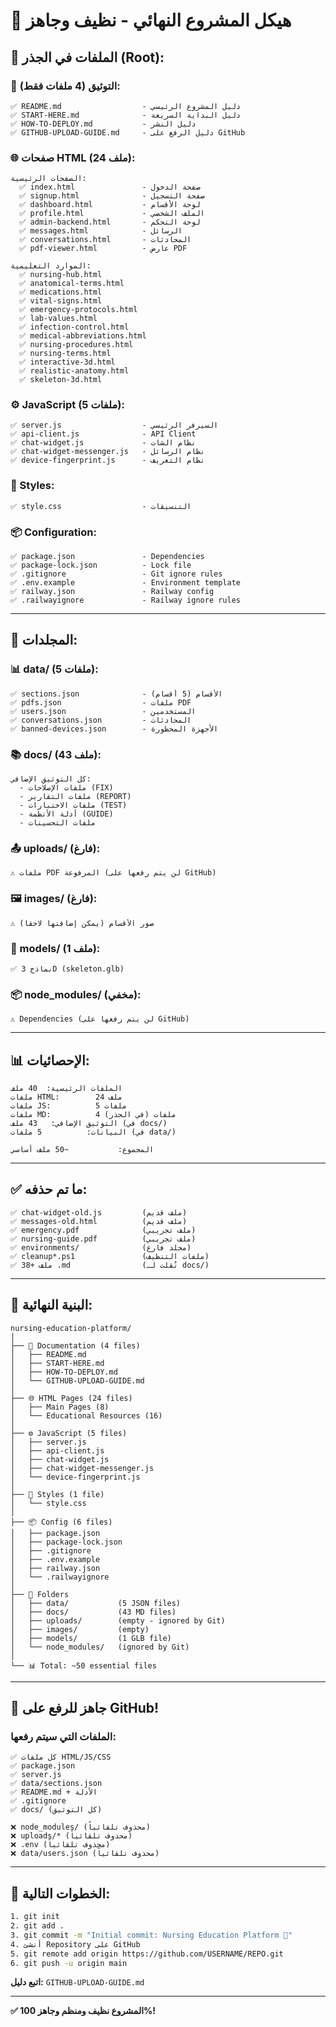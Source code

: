 # 📁 **هيكل المشروع النهائي - نظيف وجاهز**

## 🎯 **الملفات في الجذر (Root):**

### **📄 التوثيق (4 ملفات فقط):**
```
✅ README.md                  - دليل المشروع الرئيسي
✅ START-HERE.md              - دليل البداية السريعة
✅ HOW-TO-DEPLOY.md           - دليل النشر
✅ GITHUB-UPLOAD-GUIDE.md     - دليل الرفع على GitHub
```

### **🌐 صفحات HTML (24 ملف):**
```
الصفحات الرئيسية:
  ✅ index.html               - صفحة الدخول
  ✅ signup.html              - صفحة التسجيل
  ✅ dashboard.html           - لوحة الأقسام
  ✅ profile.html             - الملف الشخصي
  ✅ admin-backend.html       - لوحة التحكم
  ✅ messages.html            - الرسائل
  ✅ conversations.html       - المحادثات
  ✅ pdf-viewer.html          - عارض PDF

الموارد التعليمية:
  ✅ nursing-hub.html
  ✅ anatomical-terms.html
  ✅ medications.html
  ✅ vital-signs.html
  ✅ emergency-protocols.html
  ✅ lab-values.html
  ✅ infection-control.html
  ✅ medical-abbreviations.html
  ✅ nursing-procedures.html
  ✅ nursing-terms.html
  ✅ interactive-3d.html
  ✅ realistic-anatomy.html
  ✅ skeleton-3d.html
```

### **⚙️ JavaScript (5 ملفات):**
```
✅ server.js                  - السيرفر الرئيسي
✅ api-client.js              - API Client
✅ chat-widget.js             - نظام الشات
✅ chat-widget-messenger.js   - نظام الرسائل
✅ device-fingerprint.js      - نظام التعريف
```

### **🎨 Styles:**
```
✅ style.css                  - التنسيقات
```

### **📦 Configuration:**
```
✅ package.json               - Dependencies
✅ package-lock.json          - Lock file
✅ .gitignore                 - Git ignore rules
✅ .env.example               - Environment template
✅ railway.json               - Railway config
✅ .railwayignore             - Railway ignore rules
```

---

## 📁 **المجلدات:**

### **📊 data/ (5 ملفات):**
```
✅ sections.json              - الأقسام (5 أقسام)
✅ pdfs.json                  - ملفات PDF
✅ users.json                 - المستخدمين
✅ conversations.json         - المحادثات
✅ banned-devices.json        - الأجهزة المحظورة
```

### **📚 docs/ (43 ملف):**
```
كل التوثيق الإضافي:
  - ملفات الإصلاحات (FIX)
  - ملفات التقارير (REPORT)
  - ملفات الاختبارات (TEST)
  - أدلة الأنظمة (GUIDE)
  - ملفات التحسينات
```

### **📤 uploads/ (فارغ):**
```
⚠️ ملفات PDF المرفوعة (لن يتم رفعها على GitHub)
```

### **🖼️ images/ (فارغ):**
```
⚠️ صور الأقسام (يمكن إضافتها لاحقاً)
```

### **🎨 models/ (1 ملف):**
```
✅ نماذج 3D (skeleton.glb)
```

### **📦 node_modules/ (مخفي):**
```
⚠️ Dependencies (لن يتم رفعها على GitHub)
```

---

## 📊 **الإحصائيات:**

```
الملفات الرئيسية:  40 ملف
ملفات HTML:        24 ملف
ملفات JS:          5 ملفات
ملفات MD:          4 ملفات (في الجذر)
التوثيق الإضافي:   43 ملف (في docs/)
البيانات:          5 ملفات (في data/)

المجموع:           ~50 ملف أساسي
```

---

## ✅ **ما تم حذفه:**

```
✅ chat-widget-old.js         (ملف قديم)
✅ messages-old.html          (ملف قديم)
✅ emergency.pdf              (ملف تجريبي)
✅ nursing-guide.pdf          (ملف تجريبي)
✅ environments/              (مجلد فارغ)
✅ cleanup*.ps1               (ملفات التنظيف)
✅ 38+ ملف .md                (نُقلت لـ docs/)
```

---

## 🎯 **البنية النهائية:**

```
nursing-education-platform/
│
├── 📄 Documentation (4 files)
│   ├── README.md
│   ├── START-HERE.md
│   ├── HOW-TO-DEPLOY.md
│   └── GITHUB-UPLOAD-GUIDE.md
│
├── 🌐 HTML Pages (24 files)
│   ├── Main Pages (8)
│   └── Educational Resources (16)
│
├── ⚙️ JavaScript (5 files)
│   ├── server.js
│   ├── api-client.js
│   ├── chat-widget.js
│   ├── chat-widget-messenger.js
│   └── device-fingerprint.js
│
├── 🎨 Styles (1 file)
│   └── style.css
│
├── 📦 Config (6 files)
│   ├── package.json
│   ├── package-lock.json
│   ├── .gitignore
│   ├── .env.example
│   ├── railway.json
│   └── .railwayignore
│
├── 📁 Folders
│   ├── data/           (5 JSON files)
│   ├── docs/           (43 MD files)
│   ├── uploads/        (empty - ignored by Git)
│   ├── images/         (empty)
│   ├── models/         (1 GLB file)
│   └── node_modules/   (ignored by Git)
│
└── 📊 Total: ~50 essential files
```

---

## 🚀 **جاهز للرفع على GitHub!**

### **الملفات التي سيتم رفعها:**
```
✅ كل ملفات HTML/JS/CSS
✅ package.json
✅ server.js
✅ data/sections.json
✅ README.md + الأدلة
✅ .gitignore
✅ docs/ (كل التوثيق)

❌ node_modules/ (محذوف تلقائياً)
❌ uploads/* (محذوف تلقائياً)
❌ .env (محذوف تلقائياً)
❌ data/users.json (محذوف تلقائياً)
```

---

## 📝 **الخطوات التالية:**

```bash
1. git init
2. git add .
3. git commit -m "Initial commit: Nursing Education Platform 🏥"
4. أنشئ Repository على GitHub
5. git remote add origin https://github.com/USERNAME/REPO.git
6. git push -u origin main
```

**اتبع دليل:** `GITHUB-UPLOAD-GUIDE.md`

---

**✅ المشروع نظيف ومنظم وجاهز 100%!**
